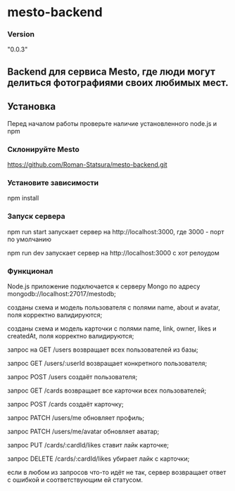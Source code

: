 # mesto-backend

### Version 
"0.0.3"

## Backend для сервиса Mesto, где люди могут делиться фотографиями своих любимых мест.

## Установка
Перед началом работы проверьте наличие установленного node.js и npm

### Склонируйте Mesto

https://github.com/Roman-Statsura/mesto-backend.git

### Установите зависимости

npm install

### Запуск сервера

npm run start 
запускает сервер на http://localhost:3000, где 3000 - порт по умолчанию

npm run dev 
запускает сервер на http://localhost:3000 с хот релоудом

### Функционал

Node.js приложение подключается к серверу Mongo по адресу mongodb://localhost:27017/mestodb;

созданы схема и модель пользователя с полями name, about и avatar, поля корректно валидируются;

созданы схема и модель карточки с полями name, link, owner, likes и createdAt, поля корректно валидируются;

запрос на GET /users возвращает всех пользователей из базы;

запрос GET /users/:userId возвращает конкретного пользователя;

запрос POST /users создаёт пользователя;

запрос GET /cards возвращает все карточки всех пользователей;

запрос POST /cards создаёт карточку;

запрос PATCH /users/me обновляет профиль;

запрос PATCH /users/me/avatar обновляет аватар;

запрос PUT /cards/:cardId/likes ставит лайк карточке;

запрос DELETE /cards/:cardId/likes убирает лайк с карточки;

если в любом из запросов что-то идёт не так, сервер возвращает ответ с ошибкой и соответствующим ей статусом.
